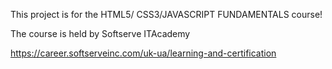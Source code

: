 This project is for the HTML5/ CSS3/JAVASCRIPT FUNDAMENTALS course!

The course is held by Softserve ITAcademy

https://career.softserveinc.com/uk-ua/learning-and-certification
